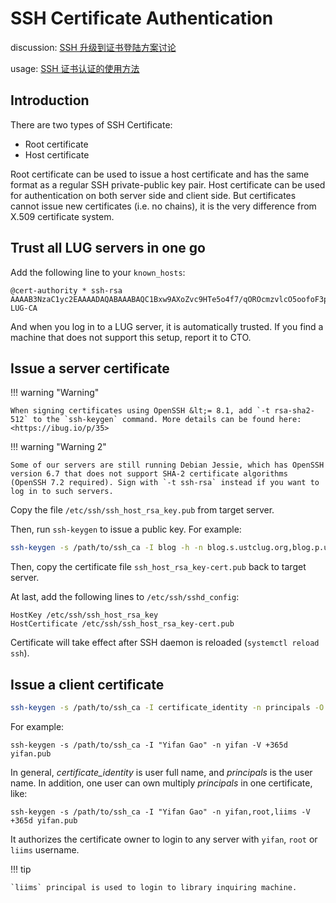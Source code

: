 # SSH Certificate Authentication

discussion: [SSH 升级到证书登陆方案讨论](https://groups.google.com/d/topic/lug-internal/K7bDLKTGHXw/discussion)

usage: [SSH 证书认证的使用方法](https://groups.google.com/d/topic/lug-internal/2iQQ30qhbQ8/discussion)

## Introduction

There are two types of SSH Certificate:

- Root certificate
- Host certificate

Root certificate can be used to issue a host certificate and has the same format as a regular SSH private-public key pair. Host certificate can be used for authentication on both server side and client side. But certificates cannot issue new certificates (i.e. no chains), it is the very difference from X.509 certificate system.

## Trust all LUG servers in one go

Add the following line to your `known_hosts`:

```text
@cert-authority * ssh-rsa AAAAB3NzaC1yc2EAAAADAQABAAABAQC1Bxw9AXoZvc9HTe5o4f7/qOROcmzvlcO5oofoF3pewtRnhNpcd/DwmxSblqpj/cjLYkE32mSCzMYY8X0CRFyMJsgSIDC4i4LXDNU0e8PbB2NIQAAeyfJEU5m/Dn1tPw9WvPtPqHCRvgSwnRfzYngMVWROgV2Qe6pOqTTgetEYfb5gkDc2i1M7yfTp3H3ExfrDKwOKPc/9UYOADMFU6u1fJN+4epLETilHC1ubtBeVi23pn1K+LDy06Gwhq1MLljCM7gFBMrmv894HrOHU4WrzLUlfkiDt2cyXLb4qPWYqilBFLUjU92kjmiI/EwB/8pR1WmdU7FoYpdgBHNr3NT53 LUG-CA
```

And when you log in to a LUG server, it is automatically trusted. If you find a machine that does not support this setup, report it to CTO.

## Issue a server certificate

!!! warning "Warning"

    When signing certificates using OpenSSH &lt;= 8.1, add `-t rsa-sha2-512` to the `ssh-keygen` command. More details can be found here: <https://ibug.io/p/35>

!!! warning "Warning 2"

    Some of our servers are still running Debian Jessie, which has OpenSSH version 6.7 that does not support SHA-2 certificate algorithms (OpenSSH 7.2 required). Sign with `-t ssh-rsa` instead if you want to log in to such servers.

Copy the file `/etc/ssh/ssh_host_rsa_key.pub` from target server.

Then, run `ssh-keygen` to issue a public key. For example:

```sh
ssh-keygen -s /path/to/ssh_ca -I blog -h -n blog.s.ustclug.org,blog.p.ustclug.org,10.254.0.15,202.141.176.98,202.141.160.98 ssh_host_rsa_key.pub
```

Then, copy the certificate file `ssh_host_rsa_key-cert.pub` back to target server.

At last, add the following lines to `/etc/ssh/sshd_config`:

```con
HostKey /etc/ssh/ssh_host_rsa_key
HostCertificate /etc/ssh/ssh_host_rsa_key-cert.pub
```

Certificate will take effect after SSH daemon is reloaded (`systemctl reload ssh`).

## Issue a client certificate

```sh
ssh-keygen -s /path/to/ssh_ca -I certificate_identity -n principals -O option -V validity_interval public_key_file
```

For example:

```
ssh-keygen -s /path/to/ssh_ca -I "Yifan Gao" -n yifan -V +365d yifan.pub
```

In general, _certificate\_identity_ is user full name, and _principals_ is the user name. In addition, one user can own multiply _principals_ in one certificate, like:

```
ssh-keygen -s /path/to/ssh_ca -I "Yifan Gao" -n yifan,root,liims -V +365d yifan.pub
```

It authorizes the certificate owner to login to any server with `yifan`, `root` or `liims` username.

!!! tip

    `liims` principal is used to login to library inquiring machine.
